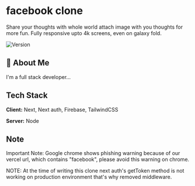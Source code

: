 # facebook clone

Share your thoughts with whole world attach image with you thoughts for more fun.
Fully responsive upto 4k screens, even on galaxy fold.

![Version](https://img.shields.io/badge/Version-v1.0.0-blue)

## 🚀 About Me

I'm a full stack developer...

## Tech Stack

**Client:** Next, Next auth, Firebase, TailwindCSS

**Server:** Node

## Note

Important Note: Google chrome shows phishing warning because of our vercel url, which contains "facebook", please avoid this warning on chrome.

NOTE: At the time of writing this clone next auth's getToken method is not working on production environment that's why removed middleware.
